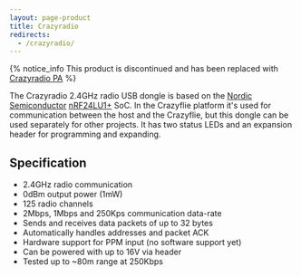 ```yaml
---
layout: page-product
title: Crazyradio
redirects:
  - /crazyradio/
---
```


{% notice_info This product is discontinued and has been replaced with <a href="/crazyradio-pa/">Crazyradio PA</a> %}

The Crazyradio 2.4GHz radio USB dongle is based on the
[Nordic Semiconductor](http://www.nordicsemi.com/)
[nRF24LU1+](http://www.nordicsemi.com/eng/Products/2.4GHz-RF/nRF24LU1P) SoC.
In the Crazyflie platform it's used for communication between the host and the
Crazyflie, but this dongle can be used separately for other projects. It has
two status LEDs and an expansion header for programming and expanding.


## Specification

* 2.4GHz radio communication
* 0dBm output power (1mW)
* 125 radio channels
* 2Mbps, 1Mbps and 250Kps communication data-rate
* Sends and receives data packets of up to 32 bytes
* Automatically handles addresses and packet ACK
* Hardware support for PPM input (no software support yet)
* Can be powered with up to 16V via header
* Tested up to ~80m range at 250Kbps
